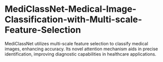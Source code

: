 # MediClassNet-Medical-Image-Classification-with-Multi-scale-Feature-Selection
MediClassNet utilizes multi-scale feature selection to classify medical images, enhancing accuracy. Its novel attention mechanism aids in precise identification, improving diagnostic capabilities in healthcare applications.
